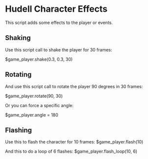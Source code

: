 Hudell Character Effects
========================

This script adds some effects to the player or events.

Shaking
-------
Use this script call to shake the player for 30 frames:

$game_player.shake(0.3, 0.3, 30)

Rotating
--------
And use this script call to rotate the player 90 degrees in 30 frames:

$game_player.rotate(90, 30)

Or you can force a specific angle:

$game_player.angle = 180

Flashing
--------
Use this to flash the character for 10 frames:
$game_player.flash(10)

And this to do a loop of 6 flashes:
$game_player.flash_loop(10, 6)
